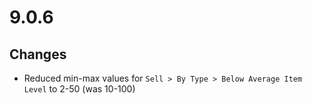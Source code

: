 # 9.0.6

## Changes

- Reduced min-max values for `Sell > By Type > Below Average Item Level` to 2-50 (was 10-100)
